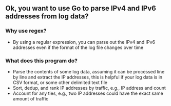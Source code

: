 ## Ok, you want to use Go to parse IPv4 and IPv6 addresses from log data?

### Why use regex? 

- By using a regular expression, you can parse out the IPv4 and IPv6 addresses even if the format of the
log file changes over time

### What does this program do? 

- Parse the contents of some log data, assuming it can be processed line by line and extract the IP addresses, 
this is helpful if your log data is in CSV format, or some other delimited text file
- Sort, dedup, and rank IP addresses by traffic, e.g., IP address and count
- Account for any ties, e.g., two IP addresses could have the exact same amount of traffic

